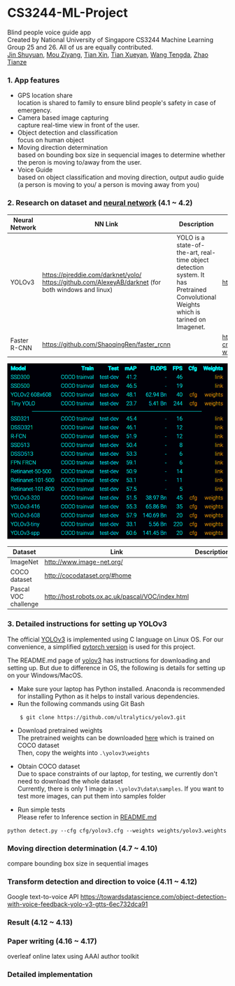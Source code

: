 # CS3244-ML-Project
Blind people voice guide app
<br/>Created by National University of Singapore CS3244 Machine Learning Group 25 and 26. All of us are equally contributed.
<br/>[Jin Shuyuan](https://github.com/CoderStellaJ), [Mou Ziyang](https://github.com/mouziyanglovestudy), [Tian Xin](https://github.com/tianxin9628), [Tian Xueyan](https://github.com/xueyantian), [Wang Tengda](https://github.com/JacobWangTengda), [Zhao Tianze](https://github.com/tankztz)

### 1. App features
- GPS location share 
  <br/>location is shared to family to ensure blind people's safety in case of emergency.
- Camera based image capturing 
  <br/>capture real-time view in front of the user.
- Object detection and classification
  <br/>focus on human object
- Moving direction determination
  <br/>based on bounding box size in sequencial images to determine whether the peron is moving to/away from the user.
- Voice Guide
  <br/>based on object classification and moving direction, output audio guide (a person is moving to you/ a person is moving away from you)
  
  
### 2. Research on dataset and [neural network](https://towardsdatascience.com/r-cnn-fast-r-cnn-faster-r-cnn-yolo-object-detection-algorithms-36d53571365e) (4.1 ~ 4.2)

Neural Network |NN Link| Description | Paper
--- | --- | ---| --- |
YOLOv3 |https://pjreddie.com/darknet/yolo/    https://github.com/AlexeyAB/darknet  (for both windows and linux) |YOLO is a state-of-the-art, real-time object detection system. It has Pretrained Convolutional Weights which is tarined on Imagenet. | https://pjreddie.com/media/files/papers/yolo.pdf |
Faster R-CNN  |https://github.com/ShaoqingRen/faster_rcnn| |https://papers.nips.cc/paper/5638-faster-r-cnn-towards-real-time-object-detection-with-region-proposal-networks.pdf | 

![github-small](https://github.com/CoderStellaJ/CS3244-ML-Project/blob/master/Baselines.PNG)

Dataset| Link| Description |
---|---|---|
ImageNet | http://www.image-net.org/ |  |
COCO dataset|http://cocodataset.org/#home ||
Pascal VOC challenge|http://host.robots.ox.ac.uk/pascal/VOC/index.html| |

### 3. Detailed instructions for setting up YOLOv3

The official [YOLOv3](https://pjreddie.com/darknet/yolo/) is implemented using C language on Linux OS. For our convenience, a simplified [pytorch version](https://github.com/ultralytics/yolov3) is used for this project.

The README.md page of [yolov3](https://github.com/ultralytics/yolov3) has instructions for downloading and setting up. But due to difference in OS, the following is details for setting up on your Windows/MacOS.

- Make sure your laptop has Python installed. Anaconda is recommended for installing Python as it helps to install various dependencies.
- Run the following commands using Git Bash
```
    $ git clone https://github.com/ultralytics/yolov3.git
```
- Download pretrained weights
<br/> The pretrained weights can be downloaded [here](https://pjreddie.com/media/files/yolov3.weights) which is trained on COCO dataset
<br/> Then, copy the weights into ```.\yolov3\weights```

- Obtain COCO dataset
<br/> Due to space constraints of our laptop, for testing, we currently don't need to download the whole dataset
<br/> Currently, there is only 1 image in ```.\yolov3\data\samples```. If you want to test more images, can put them into samples folder

- Run simple tests
<br/> Please refer to Inference section in [README.md](https://github.com/ultralytics/yolov3)
```
python detect.py --cfg cfg/yolov3.cfg --weights weights/yolov3.weights
```

### Moving direction determination (4.7 ~ 4.10)
compare bounding box size in sequential images

### Transform detection and direction to voice (4.11 ~ 4.12)
Google text-to-voice API
https://towardsdatascience.com/object-detection-with-voice-feedback-yolo-v3-gtts-6ec732dca91
 
### Result (4.12 ~ 4.13)
 
### Paper writing (4.16 ~ 4.17)
overleaf online latex using AAAI author toolkit
 
### Detailed implementation

